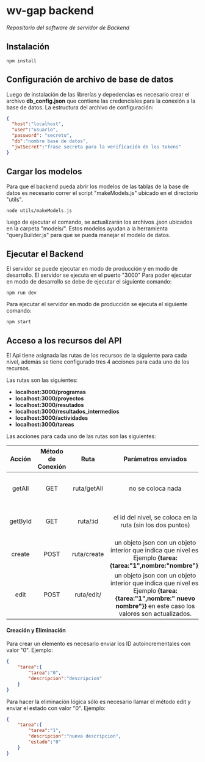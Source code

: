 # wv-gap backend

_Repositorio del software de servidor de Backend_

## Instalación
~~~~
npm install
~~~~

## Configuración de archivo de base de datos
Luego de instalación de las librerías y depedencias es necesario crear el archivo __db_config.json__  que contiene las credenciales para la conexión a la base de datos.
La estructura del archivo de configuración:


~~~~JSON
{
  "host":"localhost",
  "user":"usuario",
  "password": "secreto",
  "db":"nombre base de datos",
  "jwtSecret":"frase secreta para la verificación de los tokens"
}
~~~~
## Cargar los modelos
Para que el backend pueda abrir los modelos de las tablas de la base de datos es necesario correr el script "makeModels.js" ubicado en el directorio "utils".

~~~~
node utils/makeModels.js
~~~~
luego de ejecutar el comando, se actualizarán los archivos .json ubicados en la carpeta "models/". Estos modelos ayudan a la herramienta "queryBuilder.js" para que se pueda manejar el modelo de datos.

## Ejecutar el Backend
El servidor se puede ejecutar en modo de producción y en modo de desarrollo. El servidor se ejecuta en el puerto "3000"
Para poder ejecutar en modo de desarrollo se debe de ejecutar el siguiente comando:

~~~~
npm run dev
~~~~
Para ejecutar el servidor en modo de producción se ejecuta el siguiente comando:

~~~~
npm start
~~~~


## Acceso a los recursos del API
El Api tiene asignada las rutas de los recursos de la siguiente para cada nivel, además se tiene configurado tres 4 acciones para cada uno de los recursos.

Las rutas son las siguientes:

 * **localhost:3000/programas**
 * **localhost:3000/proyectos**
 * **localhost:3000/resutados**
 * **localhost:3000/resultados_intermedios**
 * **localhost:3000/actividades**
 * **localhost:3000/tareas**

Las acciones para cada uno de las rutas son las siguientes:

|Acción|Método de Conexión |Ruta|Parámetros enviados |Objeto recibido|
|:----:|:-----------------:|:--:|:------------------:|:-------------|
|getAll|GET|ruta/getAll|  no se coloca nada | Objeto json con arreglo interior|
|getById|GET|ruta/:id|el id del nivel, se coloca en la ruta (sin los dos puntos)|Objeto json con arreglo interior|
|create|POST|ruta/create|un objeto json con un objeto interior que indica que nivel es. Ejemplo **{tarea:{tarea:"1",nombre:"nombre"}}**|objeto json con resultados.|
|edit|POST|ruta/edit/| un objeto json con un objeto interior que indica que nivel es. Ejemplo **{tarea:{tarea:"1",nombre:" nuevo nombre"}}** en este caso los valores son actualizados. |objeto json con resultados.|

#### Creación y Eliminación
Para crear un elemento es necesario enviar los ID autoincrementales con valor "0".
Ejemplo:
~~~~JSON
{
    "tarea":{
        "tarea":"0",
        "descripcion":"descripcion"
 	}
}
~~~~
Para hacer la eliminación lógica sólo es necesario llamar el método edit y enviar el estado con valor "0".
Ejemplo:
~~~~JSON
{
    "tarea":{
        "tarea":"1",
        "descripcion":"nueva descripcion",
        "estado":"0"
    }
}


~~~~
